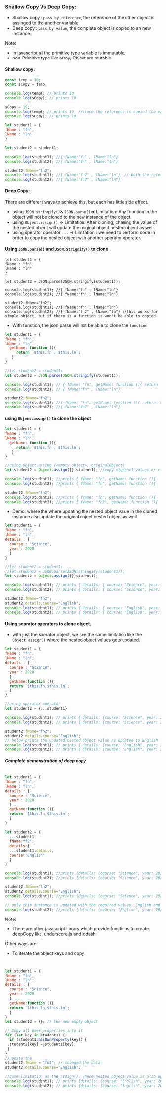 ### Shallow Copy Vs Deep Copy:

 - Shallow copy : `pass by reference`, the reference of the other object is assinged to the another variable.
 - Deep copy : `pass by value`, the complete object is copied to an new instance.


Note:
  - In javascript all the primitive type variable is immutable.
  - non-Primitive type like array, Object are mutable.

#### Shallow copy:
 ```js
 const temp = 10;
 const sCopy = temp;
 
 console.log(temp); // prints 10
 console.log(sCopy); // prints 10
 
 sCopy = 19;
 console.log(temp); // prints 19  //since the reference is copied the value also gets updated.
 console.log(sCopy); // prints 19  

let student1 = {
fName : "fn",
lName : "ln"
}

let student2 = student1;

console.log(student1); //{ fName:"fn" , lName:"ln"}
console.log(student2); //{ fName:"fn" , lName:"ln"}

student2.fName="fn2";
console.log(student1); //{ fName:"fn2" , lName:"ln"}  // both the reference are updated
console.log(student2); //{ fName:"fn2" , lName:"ln"}

 ```
 
#### Deep Copy:
There are different ways to achieve this, but each has little side effect.
  - using `JSON.stringify()`& `JSON.parse()`=> Limitation: Any function in the object will not be cloned to the new instance of the object.
  - using `Object.assign()` => Limitation: After cloning, chaning the value of the nested object will update the original object nested object as well.
  - using sperator operator `...` => Limitation : we need to perform code in order to copy the nested object with another sperator operator.

#### Using `JSON.parse()` and `JSON.Strignify()` to clone
```
let student1 = {
fName : "fn",
lName : "ln"
}

let student2 = JSON.parse(JSON.stringify(student1));

console.log(student1); //{ fName:"fn" , lName:"ln"}
console.log(student2); //{ fName:"fn" , lName:"ln"}

student2.fName="fn2";
console.log(student1); //{ fName:"fn" , lName:"ln"}
console.log(student2); //{ fName:"fn2" , lName:"ln"} //this works for simple object, but if there is a function it won't be able to copied
```
 - With function, the json.parse will not be able to clone the `function`

```js
let student1 = {
fName : "fn",
lName : "ln",
  getName: function (){
     return `$this.fn , $this.ln`;
   }
}

//let student2 = student1;
let student2 = JSON.parse(JSON.stringify(student1));

console.log(student1); // { fName: "fn", getName: function (){ return `$this.fn , $this.ln`; },  lName: "ln"}
console.log(student2); // { fName:"fn" , lName:"ln"}

student2.fName="fn2";
console.log(student1); //{ fName: "fn", getName: function (){ return `$this.fn , $this.ln`; },  lName: "ln"}
console.log(student2); //{ fName:"fn2" , lName:"ln"}
```

#### using `Object.assign()` to clone the object
```js
let student1 = {
fName : "fn",
lName : "ln",
  getName: function (){
     return `$this.fn , $this.ln`;
   }
}

//using Object.assing (<empty object>, originalObject)
let student2 = Object.assign({},student1); //copy student1 values or clone to student2

console.log(student1); //prints { fName: "fn", getName: function (){   return `$this.fn , $this.ln`;  },  lName: "ln"}
console.log(student2); //prints { fName: "fn", getName: function (){   return `$this.fn , $this.ln`;  },  lName: "ln"}

student2.fName="fn2";
console.log(student1); //prints { fName: "fn", getName: function (){   return `$this.fn , $this.ln`;  },  lName: "ln"}
console.log(student2); //prints { fName: "fn2", getName: function (){   return `$this.fn , $this.ln`;  },  lName: "ln"} //fn2 updated
```
- Demo: where the where updating the nested object value in the cloned instance also update the original object nested object as well
```js
let student1 = {
fName : "fn",
lName : "ln",
details : {
  course : "Science",
  year : 2020
  } 
}

//let student2 = student1;
//let student2 = JSON.parse(JSON.stringify(student1));
let student2 = Object.assign({},student1);

console.log(student1); // prints { details: { course: "Science", year: 2020 }, fName: "fn", lName: "ln" }
console.log(student2); // prints { details: { course: "Science", year: 2020 }, fName: "fn", lName: "ln" }

student2.fName="fn2";
student2.details.course="English";
console.log(student1); // prints { details: { course: "English", year: 2020 }, fName: "fn", lName: "ln" }  // Note the details ojbect updated 
console.log(student2); // prints { details: { course: "English", year: 2020 }, fName: "fn2", lName: "ln" } // nested object details updated and fn2 also updated 
```

#### Using seprator operators to clone object.
- with just the sperator object, we see the same limitation like the `Object.assign()` where the nested object values gets updated.

```js
let student1 = {
fName : "fn",
lName : "ln",
details : {
  course : "Science",
  year : 2020
  } ,
  getName:function (){
  return `$this.fn,$this.ln`;
  }
}

//using sperator operator
let student2 = {...student1}

console.log(student1); // prints { details: {course: "Science", year: 2020  }, fName: "fn", getName: function (){return `$this.fn,$this.ln`; },  lName: "ln"}
console.log(student2); // prints { details: {course: "Science", year: 2020  }, fName: "fn", getName: function (){return `$this.fn,$this.ln`; },  lName: "ln"}

student2.fName="fn2";
student2.details.course="English";
// below prints the updated nested object value as updated to English
console.log(student1); // prints { details: {course: "English", year: 2020  }, fName: "fn", getName: function (){return `$this.fn,$this.ln`; },  lName: "ln"}
console.log(student2); // prints { details: {course: "English", year: 2020  }, fName: "fn2", getName: function (){return `$this.fn,$this.ln`; },  lName: "ln"}
```
##### Complete demonstration of deep copy
```js

let student1 = {
fName : "fn",
lName : "ln",
details : {
  course : "Science",
  year : 2020
  } ,
  getName:function (){
  return `$this.fn,$this.ln`;
  }
}

let student2 = {
  ...student1,
  fName:"f2",
  details:{
  ...student1.details,
  course:'English'
  }
}

console.log(student1); //prints {details: {course: "Science", year: 2020}, fName: "fn", getName: function (){ return `$this.fn,$this.ln`;}, lName: "ln"}
console.log(student2); //prints {details: {course: "Science", year: 2020}, fName: "fn", getName: function (){ return `$this.fn,$this.ln`;}, lName: "ln"}

student2.fName="fn2";
student2.details.course="English";
console.log(student1); //prints {details: {course: "Science", year: 2020}, fName: "fn", getName: function (){ return `$this.fn,$this.ln`;}, lName: "ln"}

// only this instance is updated with the required values. English and fn2.
console.log(student2); //prints {details: {course: "English", year: 2020}, fName: "fn2", getName: function (){ return `$this.fn,$this.ln`;}, lName: "ln"}
```

Note: 
 - There are other javascript library which provide functions to create deepCopy like, underscore.js and lodash

Other ways are 
 - To iterate the object keys and copy
```js


let student1 = {
fName : "fn",
lName : "ln",
details : {
  course : "Science",
  year : 2020
  } ,
  getName:function (){
  return `$this.fn,$this.ln`;
  }
}
let student2 = {}; // the new empty object

// Copy all user properties into it
for (let key in student1) {
  if (student1.hasOwnProperty(key)) {
  student2[key] = student1[key];
 }
}
//update the 
student2.fName = "fn2"; // changed the data 
student2.details.course="English";

//Same limitation as the assign(), where nested object value is also updated
console.log(student1); // prints {details: {course: "English", year: 2020}, fName: "fn", getName: function (){ return `$this.fn,$this.ln`;}, lName: "ln"}
console.log(student2); // prints {details: {course: "English", year: 2020}, fName: "fn2", getName: function (){ return `$this.fn,$this.ln`;}, lName: "ln"}
```


